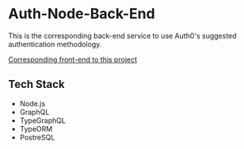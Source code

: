 # Auth-Node-Back-End
This is the corresponding back-end service to use Auth0's suggested authentication methodology.

[Corresponding front-end to this project](https://github.com/yutveg/Auth-React-Front-End)

## Tech Stack
- Node.js
- GraphQL
- TypeGraphQL
- TypeORM
- PostreSQL

